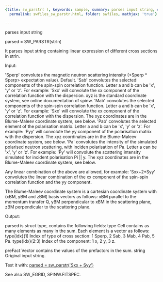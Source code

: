 ```yaml
---
{title: sw_parstr( ), keywords: sample, summary: parses input string, sidebar: sw_sidebar,
  permalink: swfiles_sw_parstr.html, folder: swfiles, mathjax: 'true'}

---
```

  parses input string
 
  parsed = SW_PARSTR(strIn)
 
  It parses input string containing linear expression of different cross
  sections in strIn.
 
  Input:
 
  'Sperp'   convolutes the magnetic neutron scattering intensity
            (<Sperp * Sperp> expectation value). Default.
  'Sab'     convolutes the selected components of the spin-spin correlation
            function. Letter a and b can be 'x', 'y' or 'z'. For example:
            'Sxx' will convolute the xx component of the correlation
            function with the dispersion. xyz is the standard coordinate
            system, see online documentation of spinw.
  'Mab'     convolutes the selected components of the spin-spin
            correlation function. Letter a and b can be 'x', 'y' or 'z'.
            For example: 'Sxx' will convolute the xx component of the
            correlation function with the dispersion. The xyz coordinates
            are in the Blume-Maleev coordinate system, see below.
  'Pab'     convolutes the selected element of the polarisation
            matrix. Letter a and b can be 'x', 'y' or 'z'. For example:
            'Pyy' will convolute the yy component of the polarisation
            matrix with the dispersion. The xyz coordinates are in the
            Blume-Maleev coordinate system, see below.
  'Pa'      convolutes the intensity of the simulated polarised
            neutron scattering, with inciden polarisation of Pa. Letter a
            can be 'x', 'y' or 'z'. For example: 'Py' will convolute the
            scattering intensity simulated for incident polarisation Pi ||
            y. The xyz coordinates are in the Blume-Maleev coordinate
            system, see below.
 
  Any linear combination of the above are allowed, for example: 'Sxx+2*Syy'
  convolutes the linear combination of the xx component of the spin-spin
  correlation function and the yy component.
 
  The Blume-Maleev coordinate system is a cartesian coordinate system
  with (xBM, yBM and zBM) basis vectors as follows:
            xBM    parallel to the momentum transfer Q,
            yBM    perpendicular to xBM in the scattering plane,
            zBM    perpendicular to the scattering plane.
 
  Output:
 
  parsed is struct type, contains the following fields:
  type      Cell contains as many elements as many in the sum. Each element
            is a vector as follows:
            type{idx}(1)    Index of type of cross section:
                            1   Sperp,
                            2   Sab,
                            3   Mab,
                            4   Pab,
                            5   Pa.
            type{idx}(2:3)  Index of the component:
                            1   x,
                            2   y,
                            3   z.
 
  preFact   Vector contains the values of the prefactors in the sum.
  string    Original input string.
 
  Test it with:
  <a href="matlab:parsed = sw_parstr('Sxx + Syy')">parsed = sw_parstr('Sxx + Syy')</a>
 
  See also SW_EGRID, SPINW.FITSPEC.
 
